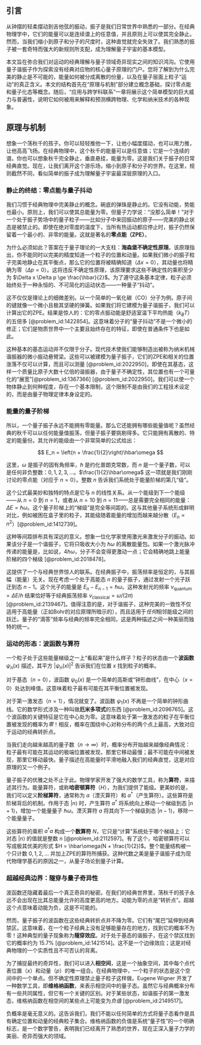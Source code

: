 ## 引言
从钟摆的轻柔摆动到吉他弦的振动，振子是我们日常世界中熟悉的一部分。在经典物理学中，它们的能量可以是连续谱上的任意值，并且原则上可以使其完全静止。然而，当我们缩小到原子和分子的尺度时，这种直觉就完全失效了。我们熟悉的振子被一套奇特而强大的新规则所支配，成为理解量子宇宙的基本模型。

本文旨在弥合我们对运动的经典理解与量子领域奇异现实之间的知识鸿沟。它使用量子谐振子作为探索没有经典对应物的核心量子原理的门户。您将了解到为什么完美的静止是不可能的，能量如何被分成离散的份量，以及在量子层面上粒子“运动”的真正含义。本文的结构首先在“原理与机制”部分建立概念基础，探讨零点能和量子化态等概念。随后，“应用与跨学科联系”一章将展示这个简单模型的巨大威力与普遍性，说明它如何被用来解释和预测横跨物理、化学和纳米技术的各种现象。

## 原理与机制

想象一个荡秋千的孩子。你可以轻轻推他一下，让他小幅度摆动，也可以用力推，让他高高飞扬。在经典物理中，这个秋千的能量可以是任意值；它是一个连续的谱。你也可以想象秋千完全静止，垂直悬挂，能量为零。这是我们关于振子的日常经典直觉。现在，让我们离开这个游乐场，缩小到原子和分子的世界。在这里，规则截然不同，看似简单的振子成为理解量子宇宙最深层原理的入口。

### 静止的终结：零点能与量子抖动

我们习惯于经典物理中完美静止的概念。碗底的弹珠是静止的。它没有动能，势能也最小。原则上，我们可以使其总能量为零。但量子力学说：“没那么简单！”对于一个处于振子势场中的量子粒子——比如分子中来回振动的原子——完美的静止状态是被禁止的。即使在绝对零度的温度下，当所有热运动都应停止时，振子仍然保留着一个最小的、非零的能量。这就是著名的**零点能（ZPE）**。

为什么必须如此？答案在于量子理论的一大支柱：**海森堡不确定性原理**。该原理指出，你不能同时以完美的精度知道一个粒子的位置和动量。如果我们微小的振子粒子完美地静止在其平衡点，那么它的位置将被精确知道（$\Delta x = 0$），其动量也将精确为零（$\Delta p = 0$）。这将违反不确定性原理，该原理要求这些不确定性的乘积至少为 $\Delta x \Delta p \ge \frac{\hbar}{2}$。为了遵守这条基本定律，粒子必须始终处于一种永恒的、不可简化的运动状态——一种量子“抖动”。

这不仅仅是理论上的细微差别。以一个简单的一氧化碳（CO）分子为例。原子间的键就像一个微小且极其坚硬的弹簧。如果我们将它建模为量子谐振子，我们可以计算出它的ZPE。结果是惊人的：它的零点振动能是舒适室温下平均热能（$k_B T$）的五倍多 [@problem_id:1422854]。这意味着分子的“量子抖动”不是一个微小的修正；它们是物质世界中一个主要且始终存在的特征，即使在普通条件下也是如此。

这种基本的基态运动并不仅限于分子。现代技术使我们能够制造出被称为纳米机械谐振器的微小振动悬臂梁。这些可以被建模为量子振子，它们的ZPE和相关的位置涨落不仅可以计算，而且可以测量 [@problem_id:2022950]。即使在其基态，这样一个质量比原子大数十亿倍的谐振器，由于量子不确定性，其位置也有一个可量化的“展宽”[@problem_id:1367366] [@problem_id:2022950]。我们可以使一个物体静止到何种程度，存在一个基本限制，这个限制不是由我们的工程技术设定的，而是由量子物理定律本身设定的。

### 能量的量子阶梯

所以，一个量子振子永远不能拥有零能量。那么它还能拥有哪些能量值呢？虽然经典的秋千可以以任何能量值振荡，但量子振子要挑剔得多。它只能拥有离散的、特定的能量份。其允许的能级由一个非常简单的公式给出：

$$
E_n = \left(n + \frac{1}{2}\right)\hbar\omega
$$

这里，$\omega$ 是振子的固有角频率，$\hbar$ 是约化普朗克常数，而 $n$ 是一个量子数，可以是任何非负整数：$0, 1, 2, 3, \dots$。$\frac{1}{2}\hbar\omega$ 这一项就是我们刚刚讨论的零点能（对应于 $n=0$）。整数 $n$ 告诉我们系统处于能量阶梯的第几“级”。

这个公式最美妙和独特的特点是它与 $n$ 的线性关系。从一个能级到下一个能级——从 $n=0$ 到 $n=1$，或者从 $n=10$ 到 $n=11$——总是需要完全相同的能量：$\Delta E = \hbar\omega$。这个量子阶梯上的“梯级”是完全等间距的。这与其他量子系统形成鲜明对比，例如被困在盒子里的粒子，其能级随着能量的增加而越来越分散（$E_n \propto n^2$）[@problem_id:1412739]。

这种等间距排布具有深远的意义。想象一位化学家使用激光来激发分子的振动。如果该分子是一个谐振子，它将只吸收大小为 $\hbar\omega$ 的离散能量包。如果一个激光脉冲传递的能量是，比如说，$4\hbar\omega$，分子不会变得更激动一点；它会精确地跳上能量阶梯的四个梯级 [@problem_id:2018478]。

这提供了一个与经典世界惊人的联系。在经典振子中，振荡频率是恒定的，与其振幅（能量）无关。现在考虑一个处于高能态 $n$ 的量子振子，通过发射一个光子跃迁到态 $n-1$。这个光子的能量是 $E_n - E_{n-1} = \hbar\omega$。这种发射光的频率 $\nu_{\text{quantum}} = \Delta E / h$ 结果恰好等于经典振荡频率 $\nu_{\text{classical}} = \omega / (2\pi)$ [@problem_id:2139467]。值得注意的是，对于谐振子，这种完美的一致性不仅适用于高能量（正如Bohr的对应原理所暗示的），而且适用于*任何*相邻能级之间的跃迁。量子的“滴答”频率与经典的频率完全相同，这是两种描述之间一种美丽而独特的统一。

### 运动的形态：波函数与算符

一个粒子处于这些能量梯级之一上“看起来”是什么样子？粒子的状态由一个**波函数** $\psi_n(x)$ 描述，其平方 $|\psi_n(x)|^2$ 告诉我们在位置 $x$ 找到粒子的概率。

对于基态（$n=0$），波函数 $\psi_0(x)$ 是一个简单的高斯或“钟形曲线”，在中心（$x=0$）处达到峰值。这意味着粒子最有可能在其平衡位置被发现。

对于第一激发态（$n=1$），情况就变了。波函数 $\psi_1(x)$ 不再是一个简单的钟形曲线。它的数学形式涉及一种叫做**厄米多项式**的东西 [@problem_id:2096765]。这个波函数的关键特征是它在中心处为零。这意味着处于第一激发态的粒子在平衡位置被发现的概率为*零*！相反，概率在围绕中心对称分布的两个点上最高，大致对应于运动的经典转折点。

当我们走向越来越高的量子数（$n \to \infty$）时，概率分布开始越来越像经典情况：粒子最有可能在其运动的极端位置被发现，那里它移动最慢；最不可能在中间被发现，那里它移动最快。量子描述在高能量时平滑地融入我们的经典直觉，这是对应原理的又一个例子。

量子振子的优雅之处不止于此。物理学家开发了强大的数学工具，称为**算符**，来描述其行为。能量算符，或称**哈密顿算符**（$H$），为我们提供了能级。更美妙的是，我们可以定义**阶梯算符**，通常称为 $a$（湮灭算符）和 $a^\dagger$（产生算符）。这些算符是阶梯背后的机制。作用于态 $|n\rangle$ 时，产生算符 $a^\dagger$ 将系统向上移动一个梯级到态 $|n+1\rangle$，增加一个能量量子 $\hbar\omega$。湮灭算符 $a$ 将其向下一个梯级到态 $|n-1\rangle$，移除一个能量量子。

这些算符的乘积 $a^\dagger a$ 构成一个**数算符** $N$，它只是“计算”系统处于哪个梯级上：它对态 $|n\rangle$ 的值就是整数 $n$ [@problem_id:2112597]。有了这个，哈密顿算符可以写成极其优美的形式 $H = \hbar\omega(N + \frac{1}{2})$。整个能量结构被一个只计数 $0, 1, 2, ...$ 并加上ZPE的算符所捕获。这种代数之美是量子谐振子成为现代物理学基石的原因之一，从量子场论到量子计算。

### 超越经典边界：隧穿与量子奇异性

波函数还隐藏着最后一个真正奇异的秘密。在我们的经典世界里，荡秋千的孩子永远不会出现在比其总能量允许的高度更高的地方。动能为零的点是“转折点”。超越这个点意味着动能为负，这是不可能的。

然而，量子振子的波函数在这些经典转折点并不降为零。它们有“尾巴”延伸到经典禁区。这意味着，在一个粒子经典上没有足够能量存在的地方，找到它的概率不为零！这种典型的量子现象称为**隧穿效应**。对于处于基态的谐振子，在这个禁区找到它的概率约为 15.7% [@problem_id:1421514]。这不是一个边缘效应；这是对经典物理的一个实质性且不可否认的背离。

为了捕捉最终的奇异性，我们可以进入**相空间**，这是一个抽象空间，其中每个点代表位置（$x$）和动量（$p$）的唯一组合。在经典物理中，一个粒子的状态是这个空间中的一个单点。但不确定性原理禁止量子粒子这样做。Eugene Wigner 开发了一种数学工具，即**维格纳函数**，来表示相空间中的量子态。虽然它与经典概率分布有一些共同属性，但它有一个关键的区别。对于某些状态，如谐振子的第一激发态，维格纳函数在相空间的某些点上可能变为*负值* [@problem_id:2149517]。

负概率是毫无意义的。这告诉我们，我们不能以任何简单的方式将量子态看作是具有确定位置和动量的经典粒子集合。维格纳函数的负值是系统“量子性”的一个明确标志，是一个数学警告，表明我们已经离开了熟悉的世界，现在正深入量子力学的美丽、奇异而强大的领域。

